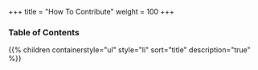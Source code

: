 +++
title = "How To Contribute"
weight = 100
+++

### Table of Contents
{{% children containerstyle="ul" style="li" sort="title" description="true" %}}
